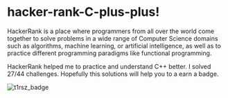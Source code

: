 # hacker-rank-C-plus-plus!

HackerRank is a place where programmers from all over the world come together to solve problems in a wide range of Computer Science domains such as algorithms, machine learning, or artificial intelligence, as well as to practice different programming paradigms like functional programming.

HackerRank helped me to practice and understand C++ better. I solved 27/44 challenges. 
Hopefully this solutions will help you to a earn a badge.

![t1rsz_badge](https://user-images.githubusercontent.com/72088440/131215664-213dc75b-080d-41ad-b678-b2ea6e2b76de.png)



